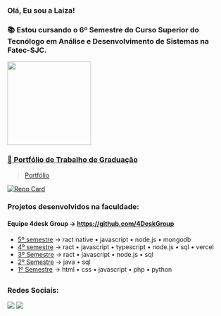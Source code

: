 ### Olá, Eu sou a Laiza!

<h3 >📚 Estou cursando o 6º Semestre do Curso Superior do Tecnólogo em Análise e Desenvolvimento de Sistemas na Fatec-SJC.</h3>
<div alinhar = "centro">
 <a href="https://github.com/LaizaCristina">
 <img align="center" height="190em"  src="https://github-readme-stats.vercel.app/api/top-langs/?username=LaizaCristina&layout=compact&langs_count=16&theme=radical"/>
        

### :page_with_curl: Portfólio de Trabalho de Graduação
> [Portfólio](https://github.com/LaizaCristina/Portifolio-TG)

[![Repo Card](https://github-readme-stats.vercel.app/api/pin/?username=LaizaCristina&repo=Portifolio-TG&bg_color=131422&border_color=4E4E4E&show_icons=true&icon_color=FE428E&title_color=FE428E&text_color=74aaa9)]([https://github.com/SEUUSERNAME/SEUREPOSITORIO](https://github.com/LaizaCristina/Portifolio-TG))

### Projetos desenvolvidos na faculdade:
 
#### Equipe 4desk Group → https://github.com/4DeskGroup
 * [5º semestre](https://github.com/4DeskGroup/API-2024.1) → ract native • javascript • node.js • mongodb
 * [4º semestre](https://github.com/LaizaCristina/api-4-semestre-Greenneat) → ract • javascript • typescript • node.js • sql • vercel
 * [3º Semestre](https://github.com/LaizaCristina/code-fatec-api-3-semestre-Visiona) → ract • javascript • node.js • sql
 * [2º Semestre](https://github.com/LaizaCristina/code-fatec-api-2-semestre-TrackCash) → java • sql
 * [1º Semestre](https://github.com/LaizaCristina/code-fatec-api-1-semestre) → html • css • javascript • php • python
##
  ### Redes Sociais:
  <a href = "mailto:laizacristinamt@gmail.com"><img src="https://img.shields.io/badge/-Gmail-%23333?style=for-the-badge&logo=gmail&logoColor=white" target="_blank"></a>
  <a href="https://www.linkedin.com/in/laiza-cristina-machado-zaic-truyts-476223252" target="_blank"><img src="https://img.shields.io/badge/-LinkedIn-%230077B5?style=for-the-badge&logo=linkedin&logoColor=white" target="_blank"></a> 
